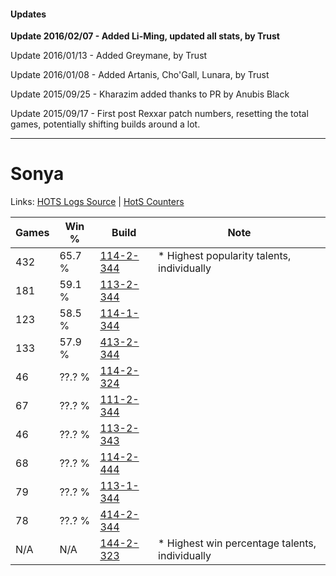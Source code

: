 #### Updates
**Update 2016/02/07 - Added Li-Ming, updated all stats, by Trust**

Update 2016/01/13 - Added Greymane, by Trust

Update 2016/01/08 - Added Artanis, Cho'Gall, Lunara, by Trust

Update 2015/09/25 - Kharazim added thanks to PR by Anubis Black

Update 2015/09/17 - First post Rexxar patch numbers, resetting the total games, potentially shifting builds around a lot.

***

# Sonya

Links: [HOTS Logs Source](https://www.hotslogs.com/Sitewide/HeroDetails?Hero=Sonya) | [HotS Counters](http://hotscounters.com/#/hero/Sonya)

Games  | Win %  | Build     | Note
-----  | -----  | -----     | ----
432    | 65.7 % | [114-2-344](http://www.heroesfire.com/hots/talent-calculator/sonya#gWJ8) | * Highest popularity talents, individually
181    | 59.1 % | [113-2-344](http://www.heroesfire.com/hots/talent-calculator/sonya#gTsu) | 
123    | 58.5 % | [114-1-344](http://www.heroesfire.com/hots/talent-calculator/sonya#gW3W) | 
133    | 57.9 % | [413-2-344](http://www.heroesfire.com/hots/talent-calculator/sonya#rwHu) | 
46     | ??.? % | [114-2-324](http://www.heroesfire.com/hots/talent-calculator/sonya#gWIq) | 
67     | ??.? % | [111-2-344](http://www.heroesfire.com/hots/talent-calculator/sonya#gO-O) | 
46     | ??.? % | [113-2-343](http://www.heroesfire.com/hots/talent-calculator/sonya#gTst) | 
68     | ??.? % | [114-2-444](http://www.heroesfire.com/hots/talent-calculator/sonya#gWKi) | 
79     | ??.? % | [113-1-344](http://www.heroesfire.com/hots/talent-calculator/sonya#gTdG) | 
78     | ??.? % | [414-2-344](http://www.heroesfire.com/hots/talent-calculator/sonya#ryk8) | 
N/A    | N/A    | [144-2-323](http://www.heroesfire.com/hots/talent-calculator/sonya#hfYJ) | * Highest win percentage talents, individually
